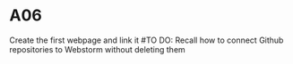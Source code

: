 # A06
Create the first webpage and link it
#TO DO: Recall how to connect Github repositories to Webstorm without deleting them
